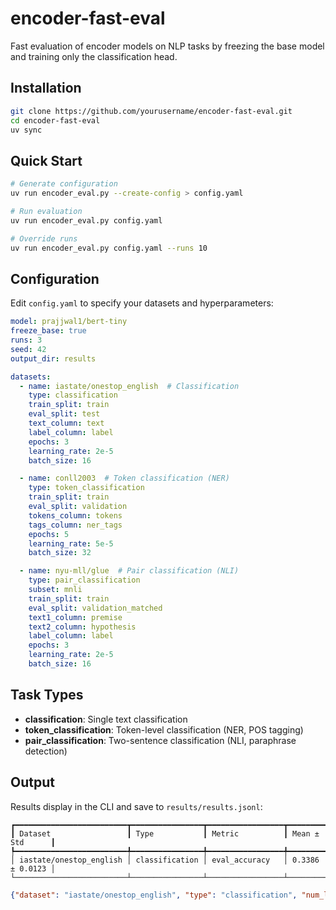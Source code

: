 # encoder-fast-eval

Fast evaluation of encoder models on NLP tasks by freezing the base model and training only the classification head.

## Installation

```bash
git clone https://github.com/yourusername/encoder-fast-eval.git
cd encoder-fast-eval
uv sync
```

## Quick Start

```bash
# Generate configuration
uv run encoder_eval.py --create-config > config.yaml

# Run evaluation
uv run encoder_eval.py config.yaml

# Override runs
uv run encoder_eval.py config.yaml --runs 10
```

## Configuration

Edit `config.yaml` to specify your datasets and hyperparameters:

```yaml
model: prajjwal1/bert-tiny
freeze_base: true
runs: 3
seed: 42
output_dir: results

datasets:
  - name: iastate/onestop_english  # Classification
    type: classification
    train_split: train
    eval_split: test
    text_column: text
    label_column: label
    epochs: 3
    learning_rate: 2e-5
    batch_size: 16

  - name: conll2003  # Token classification (NER)
    type: token_classification
    train_split: train
    eval_split: validation
    tokens_column: tokens
    tags_column: ner_tags
    epochs: 5
    learning_rate: 5e-5
    batch_size: 32

  - name: nyu-mll/glue  # Pair classification (NLI)
    type: pair_classification
    subset: mnli
    train_split: train
    eval_split: validation_matched
    text1_column: premise
    text2_column: hypothesis
    label_column: label
    epochs: 3
    learning_rate: 2e-5
    batch_size: 16
```

## Task Types

- **classification**: Single text classification
- **token_classification**: Token-level classification (NER, POS tagging)
- **pair_classification**: Two-sentence classification (NLI, paraphrase detection)

## Output

Results display in the CLI and save to `results/results.jsonl`:

```
┏━━━━━━━━━━━━━━━━━━━━━━━━━┳━━━━━━━━━━━━━━━━┳━━━━━━━━━━━━━━━━━┳━━━━━━━━━━━━━━━━━┓
┃ Dataset                 ┃ Type           ┃ Metric          ┃ Mean ± Std      ┃
┡━━━━━━━━━━━━━━━━━━━━━━━━━╇━━━━━━━━━━━━━━━━╇━━━━━━━━━━━━━━━━━╇━━━━━━━━━━━━━━━━━┩
│ iastate/onestop_english │ classification │ eval_accuracy   │ 0.3386 ± 0.0123 │
└─────────────────────────┴────────────────┴─────────────────┴─────────────────┘
```

```json
{"dataset": "iastate/onestop_english", "type": "classification", "num_labels": 3, "runs": 2, "metrics": {"eval_accuracy_mean": 0.3386, "eval_accuracy_std": 0.0123}}
```